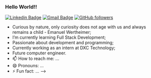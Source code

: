 ### Hello World!!

[![Linkedin Badge](https://img.shields.io/badge/-LinkedIn-blue?style=flat-square&logo=Linkedin&logoColor=white&link=https://www.linkedin.com/in/leonardo-manzini/)](https://www.linkedin.com/in/leonardo-manzini/)
[![Gmail Badge](https://img.shields.io/badge/-Gmail-c14438?style=flat-square&logo=Gmail&logoColor=white&link=mailto:leoh.manzini@gmail.com)](mailto:leoh.manzini@gmail.com/)
[![GitHub followers](https://img.shields.io/github/followers/LeoManzini.svg?style=social&label=Follow&maxAge=2592000)](https://github.com/LeoManzini?tab=followers)

- Curious by nature, only curiosity does not age with us and always remains a child - Emanuel Wertheimer;
- I’m currently learning Full Stack Development;
- Passionate about development and programming;
- Currently working as an intern at DXC Technology;
- Future computer engineer.
- 📫 How to reach me: ...
- 😄 Pronouns: ...
- ⚡ Fun fact: ...
-->
